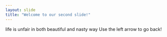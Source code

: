 ```yaml
---
layout: slide
title: "Welcome to our second slide!"
---
```

life is unfair in both beautiful and nasty way
Use the left arrow to go back!

